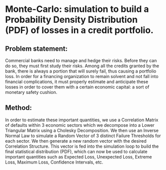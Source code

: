 # Monte-Carlo: simulation to build a Probability Density Distribution (PDF) of losses in a credit portfolio.

## Problem statement:
Commercial banks need to manage and hedge their risks. Before they can do so, they must first study their risks. Among all the credits granted by the bank, there is always a portion that will surely fail, thus causing a portfolio loss. In order for a financing organization to remain solvent and not fall into financial complications, it must properly estimate and anticipate these losses in order to cover them with a certain economic capital: a sort of monetary safety cushion.

## Method:
In order to estimate these important quantities, we use a Correlation Matrix of defaults within 3 economic sectors which we decompose into a Lower Triangular Matrix using a Cholesky Decomposition. We then use an Inverse Normal Law to simulate a Random Vector of 3 distinct Failure Thresholds for each sector. We then generate a new random vector with the desired Correlation Structure. This vector is fed into the simulation loop to build the final statistical distribution (PDF), which can now be used to calculate important quantities such as Expected Loss, Unexpected Loss, Extreme Loss, Maximum Loss, Confidence Intervals, etc.
